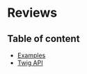 # Reviews <Badges :texts="badges" />

<script setup>
  import pkg from '@studiometa/ui/organisms/Reviews/package.json';
  const badges = [`v${pkg.version}`, 'Twig'];
</script>

## Table of content

- [Examples](./examples)
- [Twig API](./twig-api)
